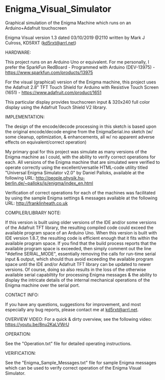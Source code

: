 # Enigma_Visual_Simulator
Graphical simulation of the Enigma Machine which runs on an Arduino+Adafruit touchscreen

Enigma Visual version 1.3 dated 03/10/2019 @2110
   written by Mark J Culross, KD5RXT (kd5rxt@arrl.net)

HARDWARE:

   This project runs on an Arduino Uno or equivalent.  For me personally, I
      prefer the SparkFun RedBoard - Programmed with Arduino (DEV-13975) -
      https://www.sparkfun.com/products/13975

   For the visual (graphical) version of the Enigma machine, this project uses
      the Adafruit 2.8" TFT Touch Shield for Arduino with Resistive Touch
      Screen (1651) - https://www.adafruit.com/product/1651

   This particular display provides touchscreen input & 320x240 full color
      display using the Adafruit Touch Shield V2 library.

IMPLEMENTATION:

   The design of the encode/decode processing in this sketch is based upon the
      original encode/decode engine from the EnigmaSerial.ino sketch (w/ some
      cleanup, optimization, & enhancements, all w/ no apparent adverse effects
      on equivalent/correct operation)

   My primary goal for this project was simulate as many versions of the Enigma
      machine as I could, with the ability to verify correct operations for
      each.  All versions of the Enigma machine that are simulated were
      verified to operate correctly using the excellent/versatile HTML-code
      utility titled "Universal Enigma Simulator v2.0" by Daniel Palloks,
      available at the following URL:
      http://people.physik.hu-berlin.de/~palloks/js/enigma/index_en.html

   Verification of correct operations for each of the machines was facilitated
      by using the sample Enigma settings & messages available at the following
      URL: http://franklinheath.co.uk

COMPILER/LIBRARY NOTE:

   If this version is built using older versions of the IDE and/or some
      versions of the Adafruit TFT library, the resulting compiled code could
      exceed the available program space of an Arduino Uno.  When this version
      is built with IDE version 1.8.7, the resulting code is efficient enough
      that it fits within the available program space.  If you find that the
      build process reports that the available program space is exceeded, then
      simply comment out the line "#define SERIAL_MODE", essentially removing
      the calls for run-time serial input & output, which should thus avoid
      exceeding the available program space until the IDE and/or Adafruit TFT
      library can be updated to newer versions.  Of course, doing so also
      results in the loss of the otherwise available serial capabiltity for
      processing Enigma messages & the ability to display the intricate
      details of the internal mechanical operations of the Enigma machine
      over the serial port.

CONTACT INFO:

   If you have any questions, suggestions for improvement, and most especially
      any bug reports, please contact me at kd5rxt@arrl.net.

OVERVIEW VIDEO:
   For a quick & dirty overview, see the following video:
     https://youtu.be/8nu2KaLVWrU

OPERATION:

   See the "Operation.txt" file for detailed operating instructions.

VERIFICATION:

   See the "Enigma_Sample_Messages.txt" file for sample Enigma messages which
   can be used to verify correct operation of the Enigma Visual Simulator.
